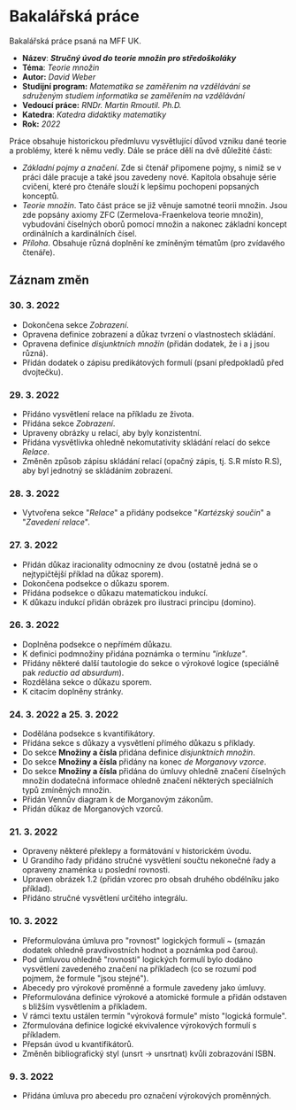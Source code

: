# Bakalářská práce
Bakalářská práce psaná na MFF UK. 
- **Název**: ***Stručný úvod do teorie množin pro středoškoláky***
- **Téma**: *Teorie množin*
- **Autor:** *David Weber*
- **Studijní program:** *Matematika se zaměřením na vzdělávání se sdruženým studiem informatika se zaměřením na vzdělávání*
- **Vedoucí práce:** *RNDr. Martin Rmoutil. Ph.D.*
- **Katedra**: *Katedra didaktiky matematiky*
- **Rok:** *2022*

Práce obsahuje historickou předmluvu vysvětlující důvod vzniku dané teorie a problémy, které k němu vedly. Dále se práce dělí na dvě důležité části:
- *Základní pojmy a značení*. Zde si čtenář připomene pojmy, s nimiž se v práci dále pracuje a také jsou zavedeny nové. Kapitola obsahuje série cvičení, které pro čtenáře slouží k lepšímu pochopení popsaných konceptů.
- *Teorie množin*. Tato část práce se již věnuje samotné teorii množin. Jsou zde popsány axiomy ZFC (Zermelova-Fraenkelova teorie množin), vybudování číselných oborů pomocí množin a nakonec základní koncept ordinálních a kardinálních čísel.
- *Příloha*. Obsahuje různá doplnění ke zmíněným tématům (pro zvídavého čtenáře).

## Záznam změn

### 30. 3. 2022
- Dokončena sekce *Zobrazení*.
- Opravena definice zobrazení a důkaz tvrzení o vlastnostech skládání.
- Opravena definice *disjunktních množin* (přidán dodatek, že i a j jsou různá).
- Přidán dodatek o zápisu predikátových formulí (psaní předpokladů před dvojtečku).

### 29. 3. 2022
- Přidáno vysvětlení relace na příkladu ze života.
- Přidána sekce *Zobrazení*.
- Upraveny obrázky u relací, aby byly konzistentní.
- Přidána vysvětlivka ohledně nekomutativity skládání relací do sekce *Relace*.
- Změněn způsob zápisu skládání relací (opačný zápis, tj. S.R místo R.S), aby byl jednotný se skládáním zobrazení.

### 28. 3. 2022
- Vytvořena sekce "*Relace*" a přidány podsekce "*Kartézský součin*" a "*Zavedení relace*".

### 27. 3. 2022
- Přidán důkaz iracionality odmocniny ze dvou (ostatně jedná se o nejtypičtější příklad na důkaz sporem).
- Dokončena podsekce o důkazu sporem.
- Přidána podsekce o důkazu matematickou indukcí.
- K důkazu indukcí přidán obrázek pro ilustraci principu (domino).

### 26. 3. 2022
- Doplněna podsekce o nepřímém důkazu.
- K definici podmnožiny přidána poznámka o termínu *"inkluze"*.
- Přidány některé další tautologie do sekce o výrokové logice (speciálně pak *reductio ad absurdum*).
- Rozdělána sekce o důkazu sporem.
- K citacím doplněny stránky.

### 24. 3. 2022 a 25. 3. 2022
- Dodělána podsekce s kvantifikátory.
- Přidána sekce s důkazy a vysvětlení přímého důkazu s příklady.
- Do sekce **Množiny a čísla** přidána definice *disjunktních množin*.
- Do sekce **Množiny a čísla** přidány na konec *de Morganovy vzorce*.
- Do sekce **Množiny a čísla** přidána do úmluvy ohledně značení číselných množin dodatečná informace ohledně značení některých speciálních typů zmíněných množin.
- Přidán Vennův diagram k de Morganovým zákonům.
- Přidán důkaz de Morganových vzorců.

### 21. 3. 2022
- Opraveny některé překlepy a formátování v historickém úvodu.
- U Grandiho řady přidáno stručné vysvětlení součtu nekonečné řady a opraveny znaménka u poslední rovnosti.
- Upraven obrázek 1.2 (přidán vzorec pro obsah druhého obdélníku jako příklad).
- Přidáno stručné vysvětlení určitého integrálu.

### 10. 3. 2022
- Přeformulována úmluva pro "rovnost" logických formulí ~ (smazán dodatek ohledně pravdivostních hodnot a poznámka pod čarou).
- Pod úmluvou ohledně "rovnosti" logických formulí bylo dodáno vysvětlení zavedeného značení na příkladech (co se rozumí pod pojmem, že formule "jsou stejné").
- Abecedy pro výrokové proměnné a formule zavedeny jako úmluvy.
- Přeformulována definice výrokové a atomické formule a přidán odstaven s bližším vysvětlením a příkladem.
- V rámci textu ustálen termín "výroková formule" místo "logická formule".
- Zformulována definice logické ekvivalence výrokových formulí s příkladem.
- Přepsán úvod u kvantifikátorů.
- Změněn bibliografický styl (unsrt -> unsrtnat) kvůli zobrazování ISBN.

### 9. 3. 2022
- Přidána úmluva pro abecedu pro označení výrokových proměnných.